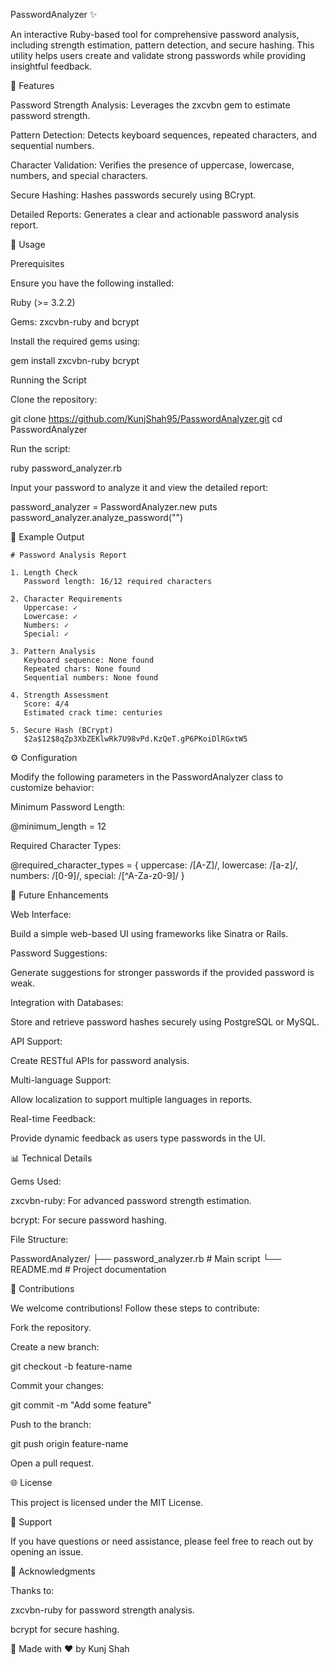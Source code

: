 PasswordAnalyzer ✨

An interactive Ruby-based tool for comprehensive password analysis, including strength estimation, pattern detection, and secure hashing. This utility helps users create and validate strong passwords while providing insightful feedback.

🔧 Features

Password Strength Analysis: Leverages the zxcvbn gem to estimate password strength.

Pattern Detection: Detects keyboard sequences, repeated characters, and sequential numbers.

Character Validation: Verifies the presence of uppercase, lowercase, numbers, and special characters.

Secure Hashing: Hashes passwords securely using BCrypt.

Detailed Reports: Generates a clear and actionable password analysis report.

🔑 Usage

Prerequisites

Ensure you have the following installed:

Ruby (>= 3.2.2)

Gems: zxcvbn-ruby and bcrypt

Install the required gems using:

gem install zxcvbn-ruby bcrypt

Running the Script

Clone the repository:

git clone https://github.com/KunjShah95/PasswordAnalyzer.git
cd PasswordAnalyzer

Run the script:

ruby password_analyzer.rb

Input your password to analyze it and view the detailed report:

password_analyzer = PasswordAnalyzer.new
puts password_analyzer.analyze_password("")

🎯 Example Output
```
# Password Analysis Report

1. Length Check
   Password length: 16/12 required characters

2. Character Requirements
   Uppercase: ✓
   Lowercase: ✓
   Numbers: ✓
   Special: ✓

3. Pattern Analysis
   Keyboard sequence: None found
   Repeated chars: None found
   Sequential numbers: None found

4. Strength Assessment
   Score: 4/4
   Estimated crack time: centuries

5. Secure Hash (BCrypt)
   $2a$12$8qZp3XbZEKlwRk7U98vPd.KzQeT.gP6PKoiDlRGxtW5
```
⚙️ Configuration

Modify the following parameters in the PasswordAnalyzer class to customize behavior:

Minimum Password Length:

@minimum_length = 12

Required Character Types:

@required_character_types = {
uppercase: /[A-Z]/,
lowercase: /[a-z]/,
numbers: /[0-9]/,
special: /[^A-Za-z0-9]/
}

🚀 Future Enhancements

Web Interface:

Build a simple web-based UI using frameworks like Sinatra or Rails.

Password Suggestions:

Generate suggestions for stronger passwords if the provided password is weak.

Integration with Databases:

Store and retrieve password hashes securely using PostgreSQL or MySQL.

API Support:

Create RESTful APIs for password analysis.

Multi-language Support:

Allow localization to support multiple languages in reports.

Real-time Feedback:

Provide dynamic feedback as users type passwords in the UI.

📊 Technical Details

Gems Used:

zxcvbn-ruby: For advanced password strength estimation.

bcrypt: For secure password hashing.

File Structure:

PasswordAnalyzer/
├── password_analyzer.rb # Main script
└── README.md # Project documentation

📢 Contributions

We welcome contributions! Follow these steps to contribute:

Fork the repository.

Create a new branch:

git checkout -b feature-name

Commit your changes:

git commit -m "Add some feature"

Push to the branch:

git push origin feature-name

Open a pull request.

🌐 License

This project is licensed under the MIT License.

🔧 Support

If you have questions or need assistance, please feel free to reach out by opening an issue.

🎉 Acknowledgments

Thanks to:

zxcvbn-ruby for password strength analysis.

bcrypt for secure hashing.

🎨 Made with ❤️ by Kunj Shah
